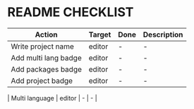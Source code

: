 README CHECKLIST
================

| Action                       | Target | Done  | Description |
| ---------------------------- | ------ | ----- | ----------- |
| Write project name           | editor | -     | -           |
| Add multi lang badge         | editor | -     | -           |
| Add packages badge           | editor | -     | -           |
| Add project badge            | editor | -     | -           |


| Multi language               | editor | -     | -           |